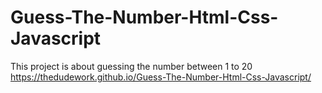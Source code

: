# Guess-The-Number-Html-Css-Javascript
This project is about guessing the number between 1 to 20 
https://thedudework.github.io/Guess-The-Number-Html-Css-Javascript/
